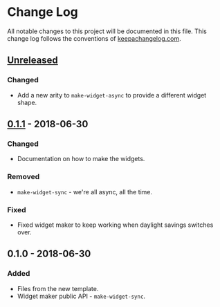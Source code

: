 # Change Log
All notable changes to this project will be documented in this file. This change log follows the conventions of [keepachangelog.com](http://keepachangelog.com/).

## [Unreleased]
### Changed
- Add a new arity to `make-widget-async` to provide a different widget shape.

## [0.1.1] - 2018-06-30
### Changed
- Documentation on how to make the widgets.

### Removed
- `make-widget-sync` - we're all async, all the time.

### Fixed
- Fixed widget maker to keep working when daylight savings switches over.

## 0.1.0 - 2018-06-30
### Added
- Files from the new template.
- Widget maker public API - `make-widget-sync`.

[Unreleased]: https://github.com/your-name/xchangerates/compare/0.1.1...HEAD
[0.1.1]: https://github.com/your-name/xchangerates/compare/0.1.0...0.1.1
